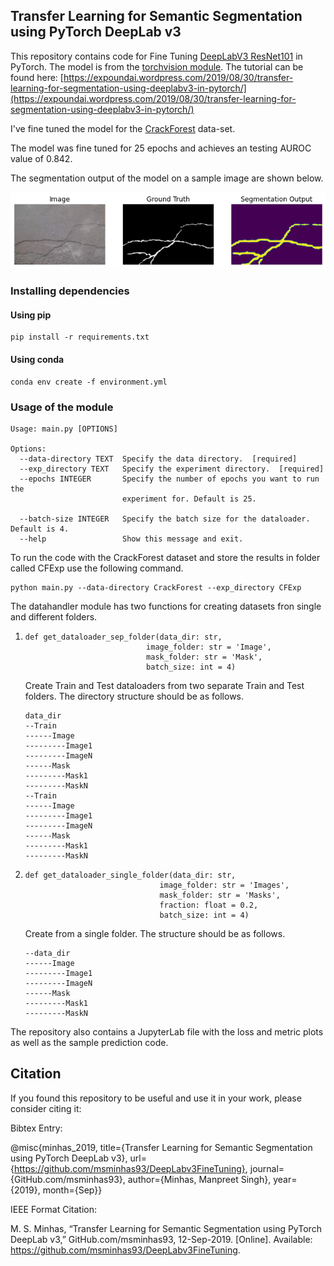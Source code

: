 ## Transfer Learning for Semantic Segmentation using PyTorch DeepLab v3

This repository contains code for Fine Tuning [DeepLabV3 ResNet101](https://arxiv.org/abs/1706.05587) in PyTorch. The model is from the [torchvision module](https://pytorch.org/docs/stable/torchvision/models.html#semantic-segmentation). The tutorial can be found here: [https://expoundai.wordpress.com/2019/08/30/transfer-learning-for-segmentation-using-deeplabv3-in-pytorch/](https://expoundai.wordpress.com/2019/08/30/transfer-learning-for-segmentation-using-deeplabv3-in-pytorch/)

I've fine tuned the model for the [CrackForest](https://github.com/cuilimeng/CrackForest-dataset) data-set. 

The model was fine tuned for 25 epochs and achieves an testing AUROC value of 0.842.

The segmentation output of the model on a sample image are shown below.

![Sample segmentation output](./CFExp/SegmentationOutput.png)

### Installing dependencies

#### Using pip

```
pip install -r requirements.txt
```

#### Using conda
```
conda env create -f environment.yml
```

### Usage of the module

```
Usage: main.py [OPTIONS]

Options:
  --data-directory TEXT  Specify the data directory.  [required]
  --exp_directory TEXT   Specify the experiment directory.  [required]
  --epochs INTEGER       Specify the number of epochs you want to run the
                         experiment for. Default is 25.

  --batch-size INTEGER   Specify the batch size for the dataloader. Default is 4.
  --help                 Show this message and exit.
```

To run the code with the CrackForest dataset and store the results in folder called CFExp use the following command.

```
python main.py --data-directory CrackForest --exp_directory CFExp
```

The datahandler module has two functions for creating datasets fron single and different folders.

1. ```
   def get_dataloader_sep_folder(data_dir: str,
                              image_folder: str = 'Image',
                              mask_folder: str = 'Mask',
                              batch_size: int = 4)
    ```
    Create Train and Test dataloaders from two separate Train and Test folders. The directory structure should be as follows.
    ```
    data_dir
    --Train
    ------Image
    ---------Image1
    ---------ImageN
    ------Mask
    ---------Mask1
    ---------MaskN
    --Train
    ------Image
    ---------Image1
    ---------ImageN
    ------Mask
    ---------Mask1
    ---------MaskN
    ```

2. ```
   def get_dataloader_single_folder(data_dir: str,
                                 image_folder: str = 'Images',
                                 mask_folder: str = 'Masks',
                                 fraction: float = 0.2,
                                 batch_size: int = 4)
   ```

    Create from a single folder. The structure should be as follows.
    ```
    --data_dir
    ------Image
    ---------Image1
    ---------ImageN
    ------Mask
    ---------Mask1
    ---------MaskN
    ```

The repository also contains a JupyterLab file with the loss and metric plots as well as the sample prediction code.

## Citation

If you found this repository to be useful and use it in your work, please consider citing it:

Bibtex Entry:

@misc{minhas_2019, title={Transfer Learning for Semantic Segmentation using PyTorch DeepLab v3}, url={https://github.com/msminhas93/DeepLabv3FineTuning}, journal={GitHub.com/msminhas93}, author={Minhas, Manpreet Singh}, year={2019}, month={Sep}}

IEEE Format Citation:

M. S. Minhas, “Transfer Learning for Semantic Segmentation using PyTorch DeepLab v3,” GitHub.com/msminhas93, 12-Sep-2019. [Online]. Available: https://github.com/msminhas93/DeepLabv3FineTuning.
